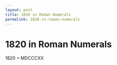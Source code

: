 ```yaml
---
layout: post
title: 1820 in Roman Numerals
permalink: 1820-in-roman-numerals
---
```


# 1820 in Roman Numerals

1820 = MDCCCXX
